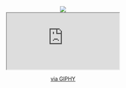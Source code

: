 <!--# cars-->

<div align="center">
    <img src="https://i.giphy.com/media/2w5MMNvg70MrQ0I2DR/giphy.webp">
    <br><iframe src="https://giphy.com/embed/2w5MMNvg70MrQ0I2DR"></iframe><p><a href="https://giphy.com/gifs/starwars-star-wars-darth-vader-rogue-one-2w5MMNvg70MrQ0I2DR">via GIPHY</a>
<div>